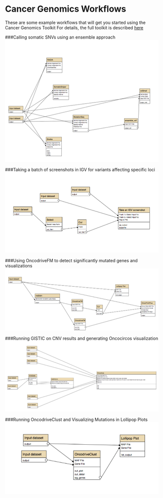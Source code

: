 # Cancer Genomics Workflows
These are some example workflows that will get you started using the Cancer Genomics Toolkit
For details, the full toolkit is described [here](http://biorxiv.org/content/early/2016/11/26/089631)

###Calling somatic SNVs using an ensemble approach
![ScreenShot](ensemble_caller_workflow.png)

###Taking a batch of screenshots in IGV for variants affecting specific loci
![ScreenShot](igv_screenshot.png)

###Using OncodriveFM to detect significantly mutated genes and visualizations
![ScreenShot](oncodrivefm_gene_discovery.png)

###Running GISTIC on CNV results and generating Oncocircos visualization
![ScreenShot](gistic_snv_workflow.png)

###Running OncodriveClust and Visualizing Mutations in Lollipop Plots
![ScreenShot](oncodriveclust_workflow.png)